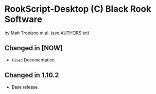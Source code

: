 RookScript-Desktop (C) Black Rook Software 
==========================================
by Matt Tropiano et al. (see AUTHORS.txt)


Changed in [NOW]
----------------

- `Fixed` Documentation.


Changed in 1.10.2
-----------------

- Base release.

